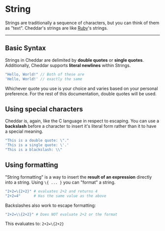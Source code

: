 # String

Strings are traditionally a sequence of characters, but you can think of them as "text". Cheddar's strings are like [Ruby](https://www.ruby-lang.org/en/)'s strings.

---

## Basic Syntax

Strings in Cheddar are delimited by **double quotes** or **single quotes**. Additionally, Cheddar supports **literal newlines** within Strings.

```javascript
"Hello, World!" // Both of these are
'Hello, World!' // exactly the same
```

Whichever quote you use is your choice and varies based on your personal preference. For the rest of this documentation, double quotes will be used.

## Using special characters
 Cheddar is, again, like the C language in respect to escaping. You can use a **backslash** before a character to insert it's literal form rather than it to have a special meaning.

```javascript
"This is a double quote: \"."
'This is a single quote: \'.'
"This is a blackslash: \\"
```

## Using formatting
 "String formatting" is a way to insert the **result of an expression** directly into a string. Using `\{ ... }` you can "format" a string.
 
 ```ruby
 "2+2=\{2+2}" # evaluates 2+2 and returns 4
 "2+2=4"      # Has the same value as the above
 ```
 
 Backslashes also work to escape formatting:
 
 ```ruby
"2+2=\\{2+2}" # Does NOT evaluate 2+2 or the format
 ```
 This evaluates to: `2+2=\{2+2}`
